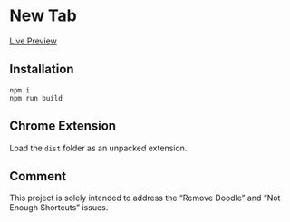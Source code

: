 # New Tab

[Live Preview](https://www.desmg.com/newtab.html)

## Installation

```
npm i
npm run build
```

## Chrome Extension

Load the `dist` folder as an unpacked extension.

## Comment

This project is solely intended to address the “Remove Doodle” and “Not Enough Shortcuts” issues.